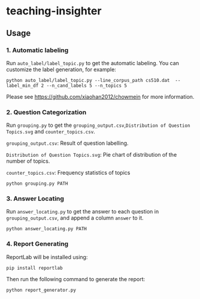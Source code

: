 # teaching-insighter

## Usage

### 1. Automatic labeling

Run `auto_label/label_topic.py` to get the automatic labeling. You can customize the label generation, for example:

`python auto_label/label_topic.py --line_corpus_path cs510.dat  --label_min_df 2 --n_cand_labels 5 --n_topics 5`

Please see https://github.com/xiaohan2012/chowmein for more information.

### 2. Question Categorization

Run `grouping.py` to get the `grouping_output.csv`,`Distribution of Question Topics.svg` and `counter_topics.csv`.

`grouping_output.csv`: Result of question labelling.

`Distribution of Question Topics.svg`: Pie chart of distribution of the number of topics.

`counter_topics.csv`: Frequency statistics of topics

```
python grouping.py PATH
```
### 3. Answer Locating

Run `answer_locating.py` to get the answer to each question in `grouping_output.csv`, and append a column `answer` to it.

```
python answer_locating.py PATH
```

### 4. Report Generating

ReportLab will be installed using:

```
pip install reportlab
```

Then run the following command to generate the report:

```
python report_generator.py
```
